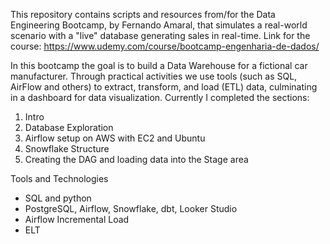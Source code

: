 This repository contains scripts and resources from/for the Data Engineering Bootcamp, by Fernando Amaral, that simulates a real-world scenario with a "live" database generating sales in real-time.
Link for the course: https://www.udemy.com/course/bootcamp-engenharia-de-dados/

In this bootcamp the goal is to build a Data Warehouse for a fictional car manufacturer. Through practical activities we use tools (such as SQL, AirFlow and others) to extract, transform, and load (ETL) data, culminating in a dashboard for data visualization. Currently I completed the sections:
1. Intro
2. Database Exploration
3. Airflow setup on AWS with EC2 and Ubuntu
4. Snowflake Structure
5. Creating the DAG and loading data into the Stage area


Tools and Technologies
- SQL and python
- PostgreSQL, Airflow, Snowflake, dbt, Looker Studio
- Airflow Incremental Load
- ELT

